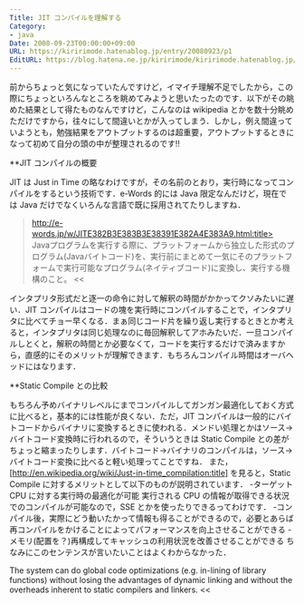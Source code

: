 ```yaml
---
Title: JIT コンパイルを理解する
Category:
- java
Date: 2008-09-23T00:00:00+09:00
URL: https://kiririmode.hatenablog.jp/entry/20080923/p1
EditURL: https://blog.hatena.ne.jp/kiririmode/kiririmode.hatenablog.jp/atom/entry/8454420450078214119
---
```


前からちょっと気になっていたんですけど，イマイチ理解不足でしたから，この際にちょっといろんなところを眺めてみようと思いたったのです．以下がその眺めた結果として得たものなんですけど，こんなのは wikipedia とかを数十分眺めただけですから，往々にして間違いとかが入ってしまう．しかし，例え間違っていようとも，勉強結果をアウトプットするのは超重要，アウトプットするときになって初めて自分の頭の中が整理されるのです!!

**JIT コンパイルの概要

JIT は Just in Time の略なわけですが，その名前のとおり，実行時になってコンパイルをするという技術です．e-Words 的には Java 限定なんだけど，現在では Java だけでなくいろんな言語で既に採用されてたりしますね．
>http://e-words.jp/w/JITE382B3E383B3E38391E382A4E383A9.html:title>
　Javaプログラムを実行する際に、プラットフォームから独立した形式のプログラム(Javaバイトコード)を、実行前にまとめて一気にそのプラットフォームで実行可能なプログラム(ネイティブコード)に変換し、実行する機構のこと。
<<

インタプリタ形式だと逐一の命令に対して解釈の時間がかかってクソみたいに遅い．JIT コンパイルはコードの塊を実行時にコンパイルすることで，インタプリタに比べてチョー早くなる．まぁ同じコード片を繰り返し実行するときとか考えると，インタプリタは同じ処理なのに毎回解釈してアホみたいだ．一旦コンパイルしとくと，解釈の時間とか必要なくて，コードを実行するだけで済みますから，直感的にそのメリットが理解できます．もちろんコンパイル時間はオーバヘッドにはなります．

**Static Compile との比較

もちろん予めバイナリレベルにまでコンパイルしてガンガン最適化しておく方式に比べると，基本的には性能が良くない．ただ，JIT コンパイルは一般的にバイトコードからバイナリに変換するときに使われる．メンドい処理とかはソース->バイトコード変換時に行われるので，そういうときは Static Compile との差がちょっと縮まったりします．バイトコード->バイナリのコンパイルは，ソース->バイトコード変換に比べると軽い処理ってことですね．
また，[http://en.wikipedia.org/wiki/Just-in-time_compilation:title] を見ると，Static Compile に対するメリットとして以下のものが説明されています．
-ターゲット CPU に対する実行時の最適化が可能
実行される CPU の情報が取得できる状況でのコンパイルが可能なので，SSE とかを使ったりできるってわけです．
-コンパイル後，実際にどう動いたかって情報も得ることができるので，必要とあらば再コンパイルをかけることによってパフォーマンスを向上させることができる
-メモリ(配置を？)再構成してキャッシュの利用状況を改善させることができる
ちなみにこのセンテンスが言いたいことはよくわからなかった．
>>
The system can do global code optimizations (e.g. in-lining of library functions) without losing the advantages of dynamic linking and without the overheads inherent to static compilers and linkers.
<<
